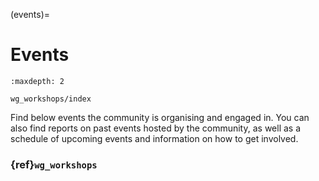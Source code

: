 (events)=

# Events

```{toctree}
:maxdepth: 2

wg_workshops/index
```

Find below events the community is organising and engaged in. You can also find reports on past events hosted by the community, as well as a schedule of upcoming events and information on how to get involved.

### {ref}`wg_workshops`
